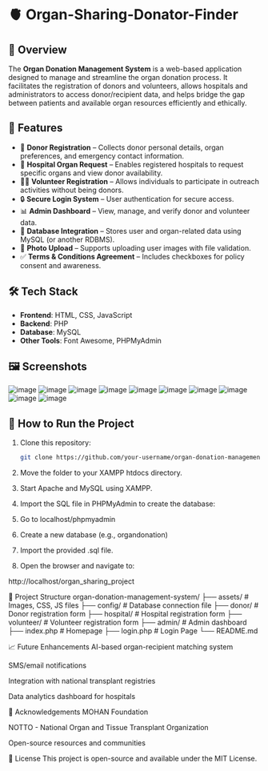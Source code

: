 # 🫀 Organ-Sharing-Donator-Finder

## 📌 Overview
The **Organ Donation Management System** is a web-based application designed to manage and streamline the organ donation process. It facilitates the registration of donors and volunteers, allows hospitals and administrators to access donor/recipient data, and helps bridge the gap between patients and available organ resources efficiently and ethically.

## 🧩 Features
- 📝 **Donor Registration** – Collects donor personal details, organ preferences, and emergency contact information.
- 🏥 **Hospital Organ Request** – Enables registered hospitals to request specific organs and view donor availability.
- 🙋‍♂️ **Volunteer Registration** – Allows individuals to participate in outreach activities without being donors.
- 🔒 **Secure Login System** – User authentication for secure access.
- 📊 **Admin Dashboard** – View, manage, and verify donor and volunteer data.
- 📂 **Database Integration** – Stores user and organ-related data using MySQL (or another RDBMS).
- 📸 **Photo Upload** – Supports uploading user images with file validation.
- ✅ **Terms & Conditions Agreement** – Includes checkboxes for policy consent and awareness.

## 🛠️ Tech Stack
- **Frontend**: HTML, CSS, JavaScript
- **Backend**: PHP
- **Database**: MySQL
- **Other Tools**: Font Awesome, PHPMyAdmin

## 🖼️ Screenshots
![image](https://github.com/user-attachments/assets/68467c2e-1c93-4471-bc71-204e6bc92e81)
![image](https://github.com/user-attachments/assets/0b56f751-a764-41e7-8abc-2c7554d93317)
![image](https://github.com/user-attachments/assets/bcf219e0-81a5-42f7-b685-7e8d5c8ec299)
![image](https://github.com/user-attachments/assets/59897140-80fc-45de-b0af-9174769f01bb)
![image](https://github.com/user-attachments/assets/c1bf53d6-19dd-4936-babe-203ac29951b3)
![image](https://github.com/user-attachments/assets/fc02c409-27b8-48b9-a1c5-9584750efcf0)
![image](https://github.com/user-attachments/assets/24258e6f-db25-4522-bf3a-766557cd1503)
![image](https://github.com/user-attachments/assets/9c97c377-7f59-4869-9671-163a4c5fe06a)
![image](https://github.com/user-attachments/assets/e4a118bd-fbf7-4c7a-9026-142ab0a8d076)
![image](https://github.com/user-attachments/assets/5f2d3780-cd97-4cc4-a722-9c86750586d7)


## 🚀 How to Run the Project
1. Clone this repository:
   ```bash
   git clone https://github.com/your-username/organ-donation-management-system.git
2. Move the folder to your XAMPP htdocs directory.

3. Start Apache and MySQL using XAMPP.

4. Import the SQL file in PHPMyAdmin to create the database:

5. Go to localhost/phpmyadmin

6. Create a new database (e.g., organdonation)

7. Import the provided .sql file.

8. Open the browser and navigate to:

http://localhost/organ_sharing_project
 

📂 Project Structure
organ-donation-management-system/
├── assets/            # Images, CSS, JS files
├── config/            # Database connection file
├── donor/             # Donor registration form
├── hospital/          # Hospital registration form
├── volunteer/         # Volunteer registration form
├── admin/             # Admin dashboard
├── index.php          # Homepage
├── login.php          # Login Page
└── README.md


📈 Future Enhancements
AI-based organ-recipient matching system

SMS/email notifications

Integration with national transplant registries

Data analytics dashboard for hospitals

🙏 Acknowledgements
MOHAN Foundation

NOTTO - National Organ and Tissue Transplant Organization

Open-source resources and communities

📃 License
This project is open-source and available under the MIT License.

